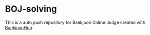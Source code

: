 # BOJ-solving
This is a auto push repository for Baekjoon Online Judge created with [BaekjoonHub](https://github.com/BaekjoonHub/BaekjoonHub).
